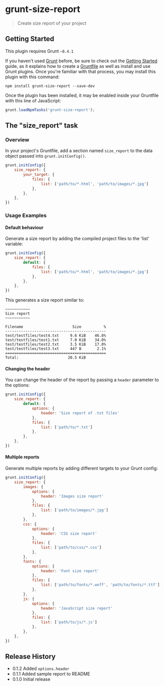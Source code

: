 # grunt-size-report

> Create size report of your project

## Getting Started
This plugin requires Grunt `~0.4.1`

If you haven't used [Grunt](http://gruntjs.com/) before, be sure to check out the [Getting Started](http://gruntjs.com/getting-started) guide, as it explains how to create a [Gruntfile](http://gruntjs.com/sample-gruntfile) as well as install and use Grunt plugins. Once you're familiar with that process, you may install this plugin with this command:

```shell
npm install grunt-size-report --save-dev
```

Once the plugin has been installed, it may be enabled inside your Gruntfile with this line of JavaScript:

```js
grunt.loadNpmTasks('grunt-size-report');
```

## The "size_report" task

### Overview
In your project's Gruntfile, add a section named `size_report` to the data object passed into `grunt.initConfig()`.

```js
grunt.initConfig({
    size_report: {
        your_target: {
            files: {
                list: ['path/to/*.html', 'path/to/images/*.jpg']
            },
        },
    },
})
```


### Usage Examples

#### Default behaviour

Generate a size report by adding the compiled project files to the 'list' variable:

```js
grunt.initConfig({
    size_report: {
        default: {
            files: {
                list: ['path/to/*.html', 'path/to/images/*.jpg']
            },
        },
    },
})
```

This generates a size report similar to:
```
̴̴̴̴̴̴̴̴̴̴̴
Size report
̴̴̴̴̴̴̴̴̴̴̴

Filename                      Size          %
---------------------------------------------
test/testfiles/test4.txt     9.6 KiB    46.8%
test/testfiles/test1.txt     7.0 KiB    34.0%
test/testfiles/test2.txt     3.5 KiB    17.0%
test/testfiles/test3.txt     447 B       2.1%
=============================================
Total:                      20.5 KiB
```

#### Changing the header

You can change the header of the report by passing a `header` parameter to the
options:

```js
grunt.initConfig({
    size_report: {
        default: {
            options: {
                header: 'Size report of .txt files'
            },
            files: {
                list: ['path/to/*.txt']
            },
        },
    },
})
```


#### Multiple reports

Generate multiple reports by adding different targets to your Grunt config:

```js
grunt.initConfig({
    size_report: {
        images: {
            options: {
                header: 'Images size report'
            },
            files: {
                list: ['path/to/images/*.jpg']
            },
        },
        css: {
            options: {
                header: 'CSS size report'
            },
            files: {
                list: ['path/to/css/*.css']
            },
        },
        fonts: {
            options: {
                header: 'Font size report'
            },
            files: {
                list: ['path/to/fonts/*.woff', 'path/to/fonts/*.ttf']
            },
        },
        js: {
            options: {
                header: 'JavaScript size report'
            },
            files: {
                list: ['path/to/js/*.js']
            },
        },
    },
})
```


## Release History

* 0.1.2 Added `options.header`
* 0.1.1 Added sample report to README
* 0.1.0 Initial release
